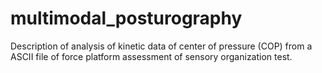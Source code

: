 # multimodal_posturography
Description of analysis of kinetic data of center of pressure (COP) from a ASCII file of force platform assessment of sensory organization test.
